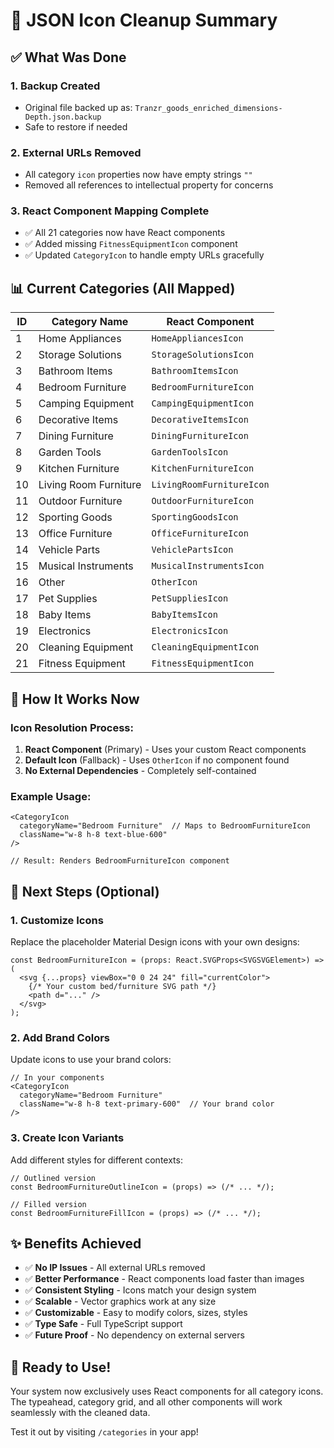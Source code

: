 # 🧹 JSON Icon Cleanup Summary

## ✅ What Was Done

### 1. **Backup Created**
- Original file backed up as: `Tranzr_goods_enriched_dimensions-Depth.json.backup`
- Safe to restore if needed

### 2. **External URLs Removed**
- All category `icon` properties now have empty strings `""`
- Removed all references to intellectual property for concerns

### 3. **React Component Mapping Complete**
- ✅ All 21 categories now have React components
- ✅ Added missing `FitnessEquipmentIcon` component
- ✅ Updated `CategoryIcon` to handle empty URLs gracefully

## 📊 Current Categories (All Mapped)

| ID | Category Name | React Component |
|----|---------------|-----------------|
| 1  | Home Appliances | `HomeAppliancesIcon` |
| 2  | Storage Solutions | `StorageSolutionsIcon` |
| 3  | Bathroom Items | `BathroomItemsIcon` |
| 4  | Bedroom Furniture | `BedroomFurnitureIcon` |
| 5  | Camping Equipment | `CampingEquipmentIcon` |
| 6  | Decorative Items | `DecorativeItemsIcon` |
| 7  | Dining Furniture | `DiningFurnitureIcon` |
| 8  | Garden Tools | `GardenToolsIcon` |
| 9  | Kitchen Furniture | `KitchenFurnitureIcon` |
| 10 | Living Room Furniture | `LivingRoomFurnitureIcon` |
| 11 | Outdoor Furniture | `OutdoorFurnitureIcon` |
| 12 | Sporting Goods | `SportingGoodsIcon` |
| 13 | Office Furniture | `OfficeFurnitureIcon` |
| 14 | Vehicle Parts | `VehiclePartsIcon` |
| 15 | Musical Instruments | `MusicalInstrumentsIcon` |
| 16 | Other | `OtherIcon` |
| 17 | Pet Supplies | `PetSuppliesIcon` |
| 18 | Baby Items | `BabyItemsIcon` |
| 19 | Electronics | `ElectronicsIcon` |
| 20 | Cleaning Equipment | `CleaningEquipmentIcon` |
| 21 | Fitness Equipment | `FitnessEquipmentIcon` |

## 🔄 How It Works Now

### **Icon Resolution Process:**
1. **React Component** (Primary) - Uses your custom React components
2. **Default Icon** (Fallback) - Uses `OtherIcon` if no component found
3. **No External Dependencies** - Completely self-contained

### **Example Usage:**
```tsx
<CategoryIcon 
  categoryName="Bedroom Furniture"  // Maps to BedroomFurnitureIcon
  className="w-8 h-8 text-blue-600" 
/>

// Result: Renders BedroomFurnitureIcon component
```

## 🎨 Next Steps (Optional)

### **1. Customize Icons**
Replace the placeholder Material Design icons with your own designs:

```tsx
const BedroomFurnitureIcon = (props: React.SVGProps<SVGSVGElement>) => (
  <svg {...props} viewBox="0 0 24 24" fill="currentColor">
    {/* Your custom bed/furniture SVG path */}
    <path d="..." />
  </svg>
);
```

### **2. Add Brand Colors**
Update icons to use your brand colors:

```tsx
// In your components
<CategoryIcon 
  categoryName="Bedroom Furniture"
  className="w-8 h-8 text-primary-600"  // Your brand color
/>
```

### **3. Create Icon Variants**
Add different styles for different contexts:

```tsx
// Outlined version
const BedroomFurnitureOutlineIcon = (props) => (/* ... */);

// Filled version  
const BedroomFurnitureFillIcon = (props) => (/* ... */);
```

## ✨ Benefits Achieved

- ✅ **No IP Issues** - All external URLs removed
- ✅ **Better Performance** - React components load faster than images
- ✅ **Consistent Styling** - Icons match your design system
- ✅ **Scalable** - Vector graphics work at any size
- ✅ **Customizable** - Easy to modify colors, sizes, styles
- ✅ **Type Safe** - Full TypeScript support
- ✅ **Future Proof** - No dependency on external servers

## 🚀 Ready to Use!

Your system now exclusively uses React components for all category icons. The typeahead, category grid, and all other components will work seamlessly with the cleaned data.

Test it out by visiting `/categories` in your app!
